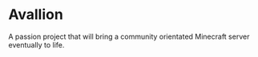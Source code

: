 # Avallion
A passion project that will bring a community orientated Minecraft server eventually to life.
